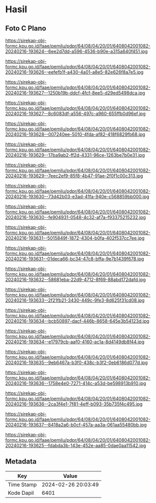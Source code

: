 # Hasil

## Foto C Plano

https://sirekap-obj-formc.kpu.go.id/faae/pemilu/pdpr/64/08/04/20/01/6408042001082-20240216-193624--6ee2d7dd-a596-4536-b90e-a315a640f451.jpg

https://sirekap-obj-formc.kpu.go.id/faae/pemilu/pdpr/64/08/04/20/01/6408042001082-20240216-193626--eefefb1f-a430-4a01-a8e5-82e626f8a7e5.jpg

https://sirekap-obj-formc.kpu.go.id/faae/pemilu/pdpr/64/08/04/20/01/6408042001082-20240216-193627--1250b19b-ddcf-4fcf-8ee5-d29ed5498dca.jpg

https://sirekap-obj-formc.kpu.go.id/faae/pemilu/pdpr/64/08/04/20/01/6408042001082-20240216-193627--8c6083df-a556-497c-a960-655ffb0d96ef.jpg

https://sirekap-obj-formc.kpu.go.id/faae/pemilu/pdpr/64/08/04/20/01/6408042001082-20240216-193628--007240ee-5010-4fda-af82-418f6829fb68.jpg

https://sirekap-obj-formc.kpu.go.id/faae/pemilu/pdpr/64/08/04/20/01/6408042001082-20240216-193629--17ba9ab2-ff2d-4331-96ce-1263be7b0e31.jpg

https://sirekap-obj-formc.kpu.go.id/faae/pemilu/pdpr/64/08/04/20/01/6408042001082-20240216-193629--7eec2ef9-85f8-4b47-91ae-2f0f1c00c313.jpg

https://sirekap-obj-formc.kpu.go.id/faae/pemilu/pdpr/64/08/04/20/01/6408042001082-20240216-193630--73d42b03-e3ad-41fa-940e-c568859bb000.jpg

https://sirekap-obj-formc.kpu.go.id/faae/pemilu/pdpr/64/08/04/20/01/6408042001082-20240216-193630--fe904931-0548-4c32-af7a-f93375215232.jpg

https://sirekap-obj-formc.kpu.go.id/faae/pemilu/pdpr/64/08/04/20/01/6408042001082-20240216-193631--5015849f-1872-4304-b0fa-402f537cc7ee.jpg

https://sirekap-obj-formc.kpu.go.id/faae/pemilu/pdpr/64/08/04/20/01/6408042001082-20240216-193631--01deca66-bc34-47c8-bffa-9e7b1439f678.jpg

https://sirekap-obj-formc.kpu.go.id/faae/pemilu/pdpr/64/08/04/20/01/6408042001082-20240216-193632--58681eba-22d9-4712-8f69-88abd172dafd.jpg

https://sirekap-obj-formc.kpu.go.id/faae/pemilu/pdpr/64/08/04/20/01/6408042001082-20240216-193633--2f21fb21-3430-449c-9fe3-8d625f31cd08.jpg

https://sirekap-obj-formc.kpu.go.id/faae/pemilu/pdpr/64/08/04/20/01/6408042001082-20240216-193634--bcb50897-dacf-446b-8658-645e3b54123d.jpg

https://sirekap-obj-formc.kpu.go.id/faae/pemilu/pdpr/64/08/04/20/01/6408042001082-20240216-193634--e17979cb-aaf0-4160-ac1a-8d4149db8f44.jpg

https://sirekap-obj-formc.kpu.go.id/faae/pemilu/pdpr/64/08/04/20/01/6408042001082-20240216-193635--9eb6467a-b3f0-438c-b3f2-0eb6186d077d.jpg

https://sirekap-obj-formc.kpu.go.id/faae/pemilu/pdpr/64/08/04/20/01/6408042001082-20240216-193636--1758e4e0-7271-414c-a53d-be598913b910.jpg

https://sirekap-obj-formc.kpu.go.id/faae/pemilu/pdpr/64/08/04/20/01/6408042001082-20240216-193636--2ca3f4e1-7f81-4eff-b093-35b735f4c495.jpg

https://sirekap-obj-formc.kpu.go.id/faae/pemilu/pdpr/64/08/04/20/01/6408042001082-20240216-193637--8418a2a6-b0cf-457a-aa3a-061aa55480bb.jpg

https://sirekap-obj-formc.kpu.go.id/faae/pemilu/pdpr/64/08/04/20/01/6408042001082-20240216-193625--fdabda3b-143e-452e-aa85-0dae0aa11542.jpg


## Metadata

| Key        | Value               |
| ---------- | ------------------- |
| Time Stamp | 2024-02-26 20:03:49 |
| Kode Dapil | 6401                |



